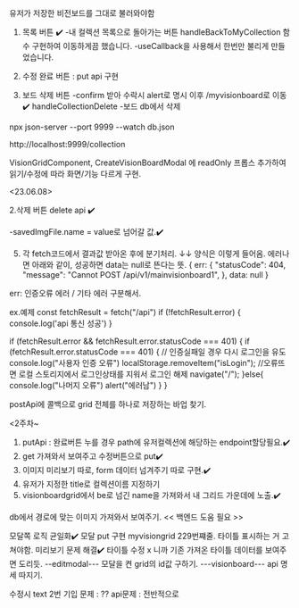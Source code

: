 유저가 저장한 비전보드를 그대로 불러와야함

1. 목록 버튼 ✔️
-내 컬렉션 목록으로 돌아가는 버튼 handleBackToMyCollection 함수 구현하여 이동하게끔 했습니다.
-useCallback을 사용해서 한번만 불리게 만들었습니다. 

2. 수정 완료 버튼 : 
put api 구현

3. 보드 삭제 버튼
-confirm 받아 수락시 alert로 명시 이후 /myvisionboard로 이동✔️ handleCollectionDelete
-보드 db에서 삭제

npx json-server --port 9999 --watch db.json

http://localhost:9999/collection

VisionGridComponent,
CreateVisionBoardModal 에 readOnly 프롭스 추가하여 읽기/수정에 따라 화면/기능 다르게 구현.


<23.06.08>

2.삭제 버튼 delete api ✔️

-savedImgFile.name = value로 넘어갈 값.✔️

5. 각 fetch코드에서 결과값 받아온 후에 분기처리. 
↓↓
양식은 이렇게 들어옴. 에러나면 아래와 같이, 성공하면 data는 null로 뜬다는 뜻.
{
   err: {
      "statusCode": 404,
      "message": "Cannot POST /api/v1/mainvisionboard1",
    },
   data: null 
 }

err: 인증오류 에러 / 기타 에러 구분해서.

ex.예제
const fetchResult = fetch("/api")
if (!fetchResult.error) {
    console.log('api 통신 성공')
}

if (fetchResult.error && fetchResult.error.statusCode === 401) {
   if (fetchResult.error.statusCode === 401) {
        // 인증실패일 경우 다시 로그인을 유도
        console.log("사용자 인증 오류")
        localStorage.removeItem("isLogin"); 
        //오류뜨면 로컬 스토리지에서 로그인상태를 지워서 로그인 해제
        navigate("/");
   }else{
       console.log("나머지 오류")
       alert("에러남")
   }
}



postApi에 콜백으로 grid 전체를 하나로 저장하는 바업 찾기.

<2주차~
1. putApi : 완료버튼 누를 경우 path에 유저컬렉션에 해당하는 endpoint할당필요.✔️
3. get 가져와서 보여주고 수정버튼으로 put✔️
5. 이미지 미리보기 따로, form 데이터 넘겨주기 따로 구현.✔️
6. 유저가 지정한 title로 컬렉션이름 지정하기 
7. visionboardgrid에서 be로 넘긴 name을 가져와서 내 그리드 가운데에 노출.✔️



db에서 경로에 맞는 이미지 가져와서 보여주기. << 백엔드 도움 필요 >>

모달쪽 로직 균일화✔️
모달 put 구현
myvisiongrid 229번쨰줄. 타이틀 표시하는 거 고쳐야함.
미리보기 문제 해결✔️
타이틀 수정 x 니까 기존 가져온 타이틀 데이터를 보여주면 도리듯.
--editmodal---
모달을 켠 grid의 id값 구하기.
---visionboard---
api 명세 따지기.







수정시 text 2번 기입 문제 : ??
api문제 : 전반적으로